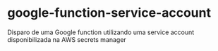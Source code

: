 # google-function-service-account
Disparo de uma Google function utilizando uma service account disponibilizada na AWS secrets manager
